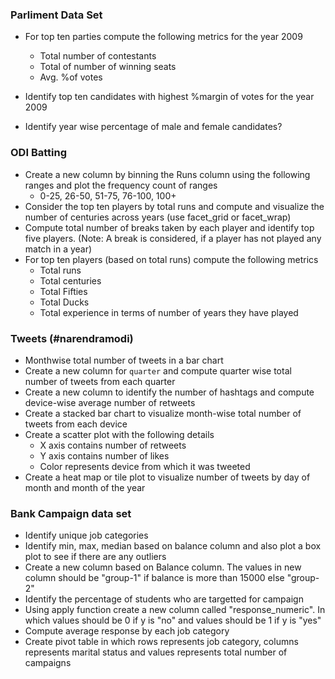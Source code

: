 ### Parliment Data Set

- For top ten parties compute the following metrics for the year 2009
  - Total number of contestants
  - Total of number of winning seats
  - Avg. %of votes
  
- Identify top ten candidates with highest %margin of votes for the year 2009
- Identify year wise percentage of male and female candidates?

### ODI Batting
- Create a new column by binning the Runs column using the following ranges and plot the frequency count of ranges
  - 0-25, 26-50, 51-75, 76-100, 100+
- Consider the top ten players by total runs and compute and visualize the number of centuries across years (use facet_grid or facet_wrap)
- Compute total number of breaks taken by each player and identify top five players. (Note: A break is considered, if a player has not played any match in a year)
- For top ten players (based on total runs) compute the following metrics
  - Total runs
  - Total centuries
  - Total Fifties
  - Total Ducks
  - Total experience in terms of number of years they have played
  
### Tweets (#narendramodi)
- Monthwise total number of tweets in a bar chart
- Create a new column for `quarter` and compute quarter wise total number of tweets from each quarter
- Create a new column to identify the number of hashtags and compute device-wise average number of retweets
- Create a stacked bar chart to visualize month-wise total number of tweets from each device
- Create a scatter plot with the following details
  - X axis contains number of retweets
  - Y axis contains number of likes
  - Color represents device from which it was tweeted
- Create a heat map or tile plot to visualize number of tweets by day of month and month of the year 
### Bank Campaign data set
- Identify unique job categories
- Identify min, max, median based on balance column and also plot a box plot to see if there are any outliers
- Create a new column based on Balance column. The values in new column should be "group-1" if balance is more than 15000 else "group-2"
- Identify the percentage of students who are targetted for campaign
- Using apply function create a new column called "response_numeric". In which values should be 0 if y is "no" and values should be 1 if y is "yes"
- Compute average response by each job category
- Create pivot table in which rows represents job category, columns represents marital status and values represents total number of campaigns
